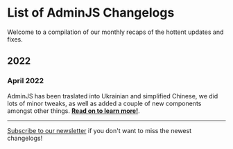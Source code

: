 # List of AdminJS Changelogs

Welcome to a compilation of our monthly recaps of the hottent updates and fixes.

## 2022

### April 2022
AdminJS has been traslated into Ukrainian and simplified Chinese, we did lots of minor tweaks, as well as added a couple of new components amongst other things. [**Read on to learn more!**](https://changelog.adminjs.co/2022/april).

___

[Subscribe to our newsletter](http://newsletter.adminjs.co/) if you don't want to miss the newest changelogs!
